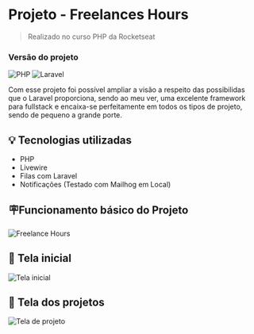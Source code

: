 # Projeto - Freelances Hours
> Realizado no curso PHP da Rocketseat

### Versão do projeto

![PHP](https://img.shields.io/badge/PHP-8.2-blue?style=for-the-badge&logo=php)
![Laravel](https://img.shields.io/badge/Laravel-11.9-red?style=for-the-badge&logo=laravel)

Com esse projeto foi possível ampliar a visão a respeito das possibilidas que o Laravel proporciona, sendo ao meu ver, uma excelente framework para fullstack e encaixa-se perfeitamente em todos os tipos de projeto, sendo de pequeno a grande porte.

## 💡 Tecnologias utilizadas

* PHP
* Livewire
* Filas com Laravel
* Notificações (Testado com Mailhog em Local)

## 🪧Funcionamento básico do Projeto

![Freelance Hours](https://github.com/user-attachments/assets/b194a437-ef5f-4967-9930-9c8172df5e05)

## 📸 Tela inicial

![Tela inicial](https://github.com/user-attachments/assets/6127598b-fc5c-491c-a64c-37eda755a671)

## 📸 Tela dos projetos

![Tela de projeto](https://github.com/user-attachments/assets/ba562d1e-59f2-4bf6-8b79-3800942934b8)
